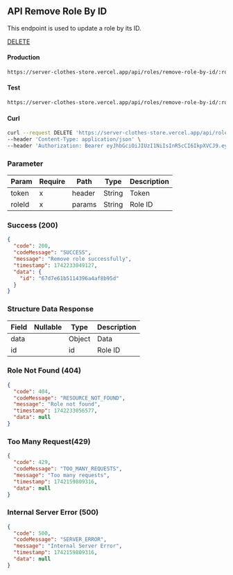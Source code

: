 ## API Remove Role By ID

This endpoint is used to update a role by its ID.

[DELETE](#)

#### Production

```bash
https://server-clothes-store.vercel.app/api/roles/remove-role-by-id/:roleId
```

#### Test

```bash
https://server-clothes-store.vercel.app/api/roles/remove-role-by-id/:roleId
```

#### Curl

```bash
curl --request DELETE 'https://server-clothes-store.vercel.app/api/roles/remove-role-by-id/67d7e61b5114396a4af8b95d' \
--header 'Content-Type: application/json' \
--header 'Authorization: Bearer eyJhbGciOiJIUzI1NiIsInR5cCI6IkpXVCJ9.eyJpZCI6IjY3ZDJhMzMyYzhhMjEzYjA1MDI4MzNjNiIsInR5cGUiOiJVc2VyIiwiaWF0IjoxNzQyMjAxMDU5LCJleHAiOjE3NDIyMDE5NTl9.gsqLAzSlJKDPU3D9gvKg_I42NJ3NhI2d5svf-MYywDo' \
```

### Parameter

| Param  | Require | Path   | Type   | Description |
| ------ | ------- | ------ | ------ | ----------- |
| token  | x       | header | String | Token       |
| roleId | x       | params | String | Role ID     |

### Success (200)

```json
{
  "code": 200,
  "codeMessage": "SUCCESS",
  "message": "Remove role successfully",
  "timestamp": 1742233049127,
  "data": {
    "id": "67d7e61b5114396a4af8b95d"
  }
}
```

### Structure Data Response

| Field | Nullable | Type   | Description |
| ----- | -------- | ------ | ----------- |
| data  |          | Object | Data        |
| id    |          | id     | Role ID     |

### Role Not Found (404)

```json
{
  "code": 404,
  "codeMessage": "RESOURCE_NOT_FOUND",
  "message": "Role not found",
  "timestamp": 1742233056577,
  "data": null
}
```

### Too Many Request(429)

```json
{
  "code": 429,
  "codeMessage": "TOO_MANY_REQUESTS",
  "message": "Too many requests",
  "timestamp": 1742159809316,
  "data": null
}
```

### Internal Server Error (500)

```json
{
  "code": 500,
  "codeMessage": "SERVER_ERROR",
  "message": "Internal Server Error",
  "timestamp": 1742159809316,
  "data": null
}
```
